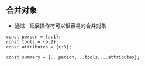 ## 合并对象

- 通过...延展操作符可以很容易的合并对象

```
const person = {a:1};
const tools = {b:2};
const attributes = {c:3};

const summary = {...person,...tools,...attributes};
```
